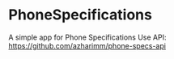 # PhoneSpecifications

A simple app for Phone Specifications
Use API: https://github.com/azharimm/phone-specs-api
